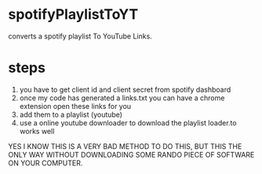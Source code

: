 # spotifyPlaylistToYT
converts a spotify playlist To YouTube Links.


# steps

1. you have to get client id and client secret from spotify dashboard
2. once my code has generated a links.txt you can have a chrome extension open these links for you
3. add them to a playlist (youtube) 
4. use a online youtube downloader to download the playlist loader.to works well

YES I KNOW THIS IS A VERY BAD METHOD TO DO THIS, BUT THIS THE ONLY WAY WITHOUT DOWNLOADING SOME RANDO PIECE OF SOFTWARE ON YOUR COMPUTER.
